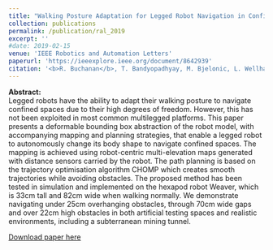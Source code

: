 ```yaml
---
title: "Walking Posture Adaptation for Legged Robot Navigation in Confined Spaces"
collection: publications
permalink: /publication/ral_2019
excerpt: ''
#date: 2019-02-15
venue: 'IEEE Robotics and Automation Letters'
paperurl: 'https://ieeexplore.ieee.org/document/8642939'
citation: '<b>R. Buchanan</b>, T. Bandyopadhyay, M. Bjelonic, L. Wellhausen, M. Hutter and N. Kottege, "Walking Posture Adaptation for Legged Robot Navigation in Confined Spaces," in <i>IEEE Robotics and Automation Letters</i>, vol. 4, no. 2, pp. 2148-2155, April 2019.'
---
```


**Abstract:**<br>
Legged robots have the ability to adapt their walking posture to navigate confined spaces due to their high degrees of freedom. However, this has not been exploited in most common multilegged platforms. This paper presents a deformable bounding box abstraction of the robot model, with accompanying mapping and planning strategies, that enable a legged robot to autonomously change its body shape to navigate confined spaces. The mapping is achieved using robot-centric multi-elevation maps generated with distance sensors carried by the robot. The path planning is based on the trajectory optimisation algorithm CHOMP which creates smooth trajectories while avoiding obstacles. The proposed method has been tested in simulation and implemented on the hexapod robot Weaver, which is 33cm tall and 82cm wide when walking normally. We demonstrate navigating under 25cm overhanging obstacles, through 70cm wide gaps and over 22cm high obstacles in both artificial testing spaces and realistic environments, including a subterranean mining tunnel.

[Download paper here](http://raabuchanan.com/files/2019_ral_buchanan.pdf)